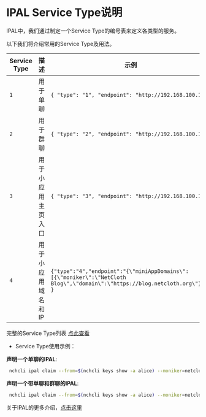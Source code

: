 # IPAL Service Type说明
IPAL中，我们通过制定一个Service Type的编号表来定义各类型的服务。

以下我们将介绍常用的Service Type及用法。

| Service Type  |     描述            |    示例        |
| ------------- | ------------------------- | ------------------------------------- |
| `1` | 用于单聊   | ```{ "type": "1", "endpoint": "http://192.168.100.1"}``` |
| `2` | 用于群聊   | ```{ "type": "2", "endpoint": "http://192.168.100.1"}```    |
| `3` | 用于小应用主页入口   | ```{ "type": "3", "endpoint": "http://192.168.100.1"}```    |
| `4` | 用于小应用域名和IP   |   ```{"type":"4","endpoint":"{\"miniAppDomains\":[{\"moniker\":\"NetCloth Blog\",\"domain\":\"https://blog.netcloth.org\"}]}" }```  |

完整的Service Type列表 [点此查看](https://github.com/netcloth/NIPs/blob/master/nip-001.md)

* Service Type使用示例：

**声明一个单聊的IPAL**:

```bash
 nchcli ipal claim --from=$(nchcli keys show -a alice) --moniker=netcloth --website="www.netcloth.org" --endpoints="1|http://219.22.22.22" --details="netcloth official server endpoint" --bond=100000000000000000pnch
```

**声明一个带单聊和群聊的IPAL**:

```bash
 nchcli ipal claim --from=$(nchcli keys show -a alice) --moniker=netcloth --website="www.netcloth.org" --endpoints="1|http://219.22.22.22,2|http://219.22.22.23" --details="netcloth official server endpoint" --bond=100000000000000000pnch
```

关于IPAL的更多介绍，[点击这里](./ipal.md)